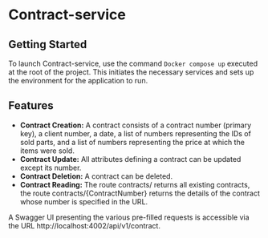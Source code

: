 # Contract-service

## Getting Started
To launch Contract-service, use the command `Docker compose up` executed at the root of the project. This initiates the necessary services and sets up the environment for the application to run.

## Features
- **Contract Creation:** A contract consists of a contract number (primary key), a client number, a date, a list of numbers representing the IDs of sold parts, and a list of numbers representing the price at which the items were sold.
- **Contract Update:** All attributes defining a contract can be updated except its number.
- **Contract Deletion:** A contract can be deleted.
- **Contract Reading:** The route contracts/ returns all existing contracts, the route contracts/{ContractNumber} returns the details of the contract whose number is specified in the URL.

A Swagger UI presenting the various pre-filled requests is accessible via the URL http://localhost:4002/api/v1/contract.